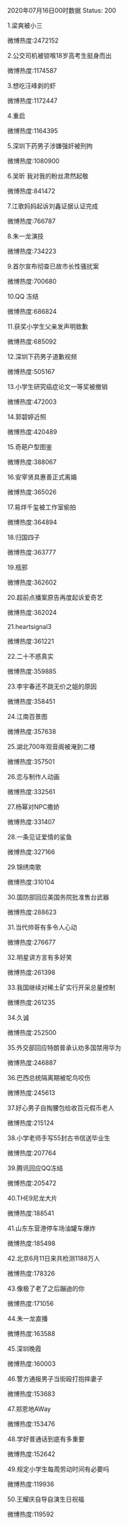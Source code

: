 2020年07月16日00时数据
Status: 200

1.梁爽被小三

微博热度:2472152

2.公交司机被锁喉18岁高考生挺身而出

微博热度:1174587

3.想吃汪峰剥的虾

微博热度:1172447

4.重启

微博热度:1164395

5.深圳下药男子涉嫌强奸被刑拘

微博热度:1080900

6.吴昕 我对我的粉丝肃然起敬

微博热度:841472

7.江歌妈妈起诉刘鑫证据认证完成

微博热度:766787

8.朱一龙演技

微博热度:734223

9.首尔宣布彻查已故市长性骚扰案

微博热度:700680

10.QQ 冻结

微博热度:686824

11.获奖小学生父亲发声明致歉

微博热度:685092

12.深圳下药男子道歉视频

微博热度:505167

13.小学生研究癌症论文一等奖被撤销

微博热度:472003

14.郭碧婷近照

微博热度:420489

15.奇葩户型图鉴

微博热度:388067

16.安宰贤具惠善正式离婚

微博热度:365026

17.易烊千玺被工作室偷拍

微博热度:364894

18.归国四子

微博热度:363777

19.瓶邪

微博热度:362602

20.超前点播案原告再度起诉爱奇艺

微博热度:362024

21.heartsignal3

微博热度:361221

22.二十不惑真实

微博热度:359885

23.李宇春还不跳无价之姐的原因

微博热度:358451

24.江南百景图

微博热度:357638

25.湖北700年观音阁被淹到二楼

微博热度:357501

26.恋与制作人动画

微博热度:332561

27.杨幂对NPC撒娇

微博热度:331407

28.一条见证爱情的鲨鱼

微博热度:327166

29.锦绣南歌

微博热度:310104

30.国防部回应美国务院批准售台武器

微博热度:288623

31.当代帅哥有多令人心动

微博热度:276677

32.明星讲方言有多好笑

微博热度:261398

33.我国继续对稀土矿实行开采总量控制

微博热度:261235

34.久诚

微博热度:252500

35.外交部回应特朗普承认劝多国禁用华为

微博热度:246887

36.巴西总统隔离期被鸵鸟咬伤

微博热度:245613

37.好心男子自掏腰包给收百元假币老人

微博热度:215124

38.小学老师手写55封古书信送毕业生

微博热度:207764

39.腾讯回应QQ冻结

微博热度:205472

40.THE9尼龙大片

微博热度:188541

41.山东东营港停车场油罐车爆炸

微博热度:185498

42.北京6月11日来共检测1188万人

微博热度:178326

43.像极了老了之后蹦迪的你

微博热度:171056

44.朱一龙直播

微博热度:163588

45.深圳晚霞

微博热度:160003

46.警方通报男子当街殴打抱摔妻子

微博热度:153683

47.郑恩地AWay

微博热度:153476

48.学好普通话到底有多重要

微博热度:152642

49.规定小学生每周劳动时间有必要吗

微博热度:119936

50.王耀庆自导自演生日祝福

微博热度:119592

